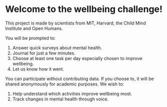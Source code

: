 # Welcome to the wellbeing challenge!

This project is made by scientists from MIT, Harvard, the Child Mind Institute and Open Humans.

You will be prompted to:
1. Answer quick surveys about mental health.
2. Journal for just a few minutes. 
3. Choose at least one task per day especially chosen to improve wellbeing. 
4. Let us know how it went.  

You can participate without contributing data. If you choose to, it will be shared anonymously for academic purposes. We wish to:  
1. Help understand which activities improve wellbeing most.
2. Track changes in mental health through voice.    

